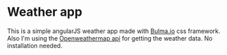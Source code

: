 # Weather app
This is a simple angularJS weather app made with [Bulma.io](https://bulma.io) css framework. 
Also I'm using the [Openweathermap api](https://openweathermap.org/api) for getting the weather data.
No installation needed. 

